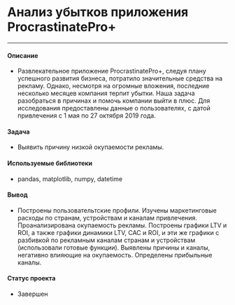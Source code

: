 # Анализ убытков приложения ProcrastinatePro+
---

#### Описание

 - Развлекательное приложение ProcrastinatePro+, следуя плану успешного развития бизнеса, потратило значительные средства на рекламу.
Однако, несмотря на огромные вложения, последние несколько месяцев компания терпит убытки. Наша задача разобраться в причинах и помочь компании выйти в плюс. Для исследования предоставлены данные о пользователях, с датой привлечения с 1 мая по 27 октября 2019 года.
  
#### Задача

 - Выявить причину низкой окупаемости рекламы.


#### Используемые библиотеки

 - pandas,  matplotlib,  numpy,  datetime
 
#### Вывод

 - Построены пользовательтские профили. Изучены маркетинговые расходы по странам, устройствам и каналам привлечения. Проанализирована окупаемость рекламы. Построены графики LTV и ROI, а также графики динамики LTV, CAC и ROI, и эти же графики с разбивкой по рекламным каналам странам и устройствам (использовали готовые функции). Выявлены причины и каналы, негативно влияющие на окупаемость. Определены прибыльные каналы. 

#### Статус проекта

 - Завершен
